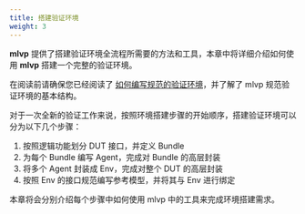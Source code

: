 ```yaml
---
title: 搭建验证环境
weight: 3
---
```


**mlvp** 提供了搭建验证环境全流程所需要的方法和工具，本章中将详细介绍如何使用 **mlvp** 搭建一个完整的验证环境。

在阅读前请确保您已经阅读了 [如何编写规范的验证环境](/docs/mlvp/canonical_env)，并了解了 mlvp 规范验证环境的基本结构。

对于一次全新的验证工作来说，按照环境搭建步骤的开始顺序，搭建验证环境可以分为以下几个步骤：

1. 按照逻辑功能划分 DUT 接口，并定义 Bundle
2. 为每个 Bundle 编写 Agent，完成对 Bundle 的高层封装
3. 将多个 Agent 封装成 Env，完成对整个 DUT 的高层封装
4. 按照 Env 的接口规范编写参考模型，并将其与 Env 进行绑定

本章将会分别介绍每个步骤中如何使用 mlvp 中的工具来完成环境搭建需求。
